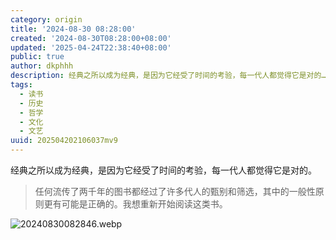 ```yaml
---
category: origin
title: '2024-08-30 08:28:00'
created: '2024-08-30T08:28:00+08:00'
updated: '2025-04-24T22:38:40+08:00'
public: true
author: dkphhh
description: 经典之所以成为经典，是因为它经受了时间的考验，每一代人都觉得它是对的……
tags:
  - 读书
  - 历史
  - 哲学
  - 文化
  - 文艺
uuid: 202504202106037mv9
---
```


经典之所以成为经典，是因为它经受了时间的考验，每一代人都觉得它是对的。

> 任何流传了两千年的图书都经过了许多代人的甄别和筛选，其中的一般性原则更有可能是正确的。我想重新开始阅读这类书。

![20240830082846.webp](https://img.dkphhh.me/20240830082846.webp)
